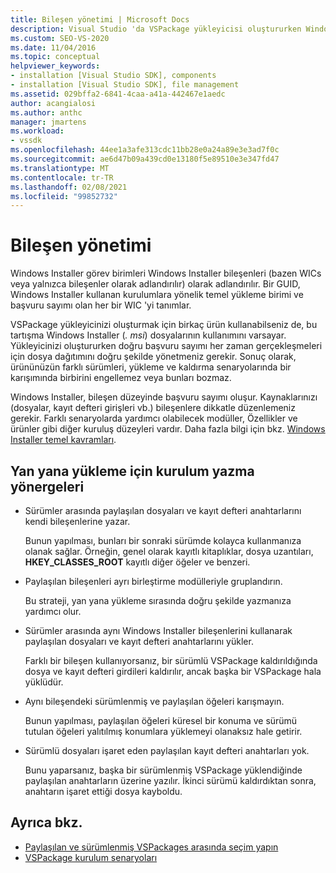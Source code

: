 ```yaml
---
title: Bileşen yönetimi | Microsoft Docs
description: Visual Studio 'da VSPackage yükleyicisi oluştururken Windows Installer bileşenlerini yönetmeyi öğrenin.
ms.custom: SEO-VS-2020
ms.date: 11/04/2016
ms.topic: conceptual
helpviewer_keywords:
- installation [Visual Studio SDK], components
- installation [Visual Studio SDK], file management
ms.assetid: 029bffa2-6841-4caa-a41a-442467e1aedc
author: acangialosi
ms.author: anthc
manager: jmartens
ms.workload:
- vssdk
ms.openlocfilehash: 44ee1a3afe313cdc11bb28e0a24a89e3e3ad7f0c
ms.sourcegitcommit: ae6d47b09a439cd0e13180f5e89510e3e347fd47
ms.translationtype: MT
ms.contentlocale: tr-TR
ms.lasthandoff: 02/08/2021
ms.locfileid: "99852732"
---
```

# <a name="component-management"></a>Bileşen yönetimi
Windows Installer görev birimleri Windows Installer bileşenleri (bazen WICs veya yalnızca bileşenler olarak adlandırılır) olarak adlandırılır. Bir GUID, Windows Installer kullanan kurulumlara yönelik temel yükleme birimi ve başvuru sayımı olan her bir WIC 'yi tanımlar.

 VSPackage yükleyicinizi oluşturmak için birkaç ürün kullanabilseniz de, bu tartışma Windows Installer (*. msi*) dosyalarının kullanımını varsayar. Yükleyicinizi oluştururken doğru başvuru sayımı her zaman gerçekleşmeleri için dosya dağıtımını doğru şekilde yönetmeniz gerekir. Sonuç olarak, ürününüzün farklı sürümleri, yükleme ve kaldırma senaryolarında bir karışımında birbirini engellemez veya bunları bozmaz.

 Windows Installer, bileşen düzeyinde başvuru sayımı oluşur. Kaynaklarınızı (dosyalar, kayıt defteri girişleri vb.) bileşenlere dikkatle düzenlemeniz gerekir. Farklı senaryolarda yardımcı olabilecek modüller, Özellikler ve ürünler gibi diğer kuruluş düzeyleri vardır. Daha fazla bilgi için bkz. [Windows Installer temel kavramları](../../extensibility/internals/windows-installer-basics.md).

## <a name="guidelines-of-authoring-setup-for-side-by-side-installation"></a>Yan yana yükleme için kurulum yazma yönergeleri

- Sürümler arasında paylaşılan dosyaları ve kayıt defteri anahtarlarını kendi bileşenlerine yazar.

     Bunun yapılması, bunları bir sonraki sürümde kolayca kullanmanıza olanak sağlar. Örneğin, genel olarak kayıtlı kitaplıklar, dosya uzantıları, **HKEY_CLASSES_ROOT** kayıtlı diğer öğeler ve benzeri.

- Paylaşılan bileşenleri ayrı birleştirme modülleriyle gruplandırın.

     Bu strateji, yan yana yükleme sırasında doğru şekilde yazmanıza yardımcı olur.

- Sürümler arasında aynı Windows Installer bileşenlerini kullanarak paylaşılan dosyaları ve kayıt defteri anahtarlarını yükler.

     Farklı bir bileşen kullanıyorsanız, bir sürümlü VSPackage kaldırıldığında dosya ve kayıt defteri girdileri kaldırılır, ancak başka bir VSPackage hala yüklüdür.

- Aynı bileşendeki sürümlenmiş ve paylaşılan öğeleri karışmayın.

     Bunun yapılması, paylaşılan öğeleri küresel bir konuma ve sürümü tutulan öğeleri yalıtılmış konumlara yüklemeyi olanaksız hale getirir.

- Sürümlü dosyaları işaret eden paylaşılan kayıt defteri anahtarları yok.

     Bunu yaparsanız, başka bir sürümlenmiş VSPackage yüklendiğinde paylaşılan anahtarların üzerine yazılır. İkinci sürümü kaldırdıktan sonra, anahtarın işaret ettiği dosya kayboldu.

## <a name="see-also"></a>Ayrıca bkz.
- [Paylaşılan ve sürümlenmiş VSPackages arasında seçim yapın](../../extensibility/choosing-between-shared-and-versioned-vspackages.md)
- [VSPackage kurulum senaryoları](../../extensibility/internals/vspackage-setup-scenarios.md)
